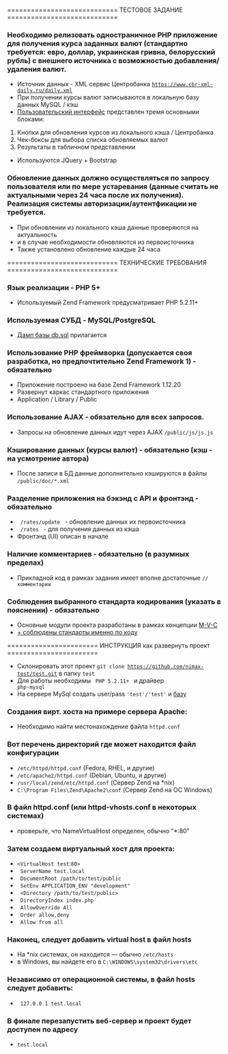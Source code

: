 ============================ ТЕСТОВОЕ ЗАДАНИЕ ============================ 


### Необходимо релизовать одностраничное PHP приложение для получения курса заданных валют (стандартно требуется: евро, доллар, украинская гривна, белорусский рубль) с внешнего источника с возможностью добавления/удаления валют. 
* Источник данных - XML сервис Центробанка <code>https://www.cbr-xml-daily.ru/daily.xml</code>
* При получении курсы валют записываются в локальную базу данных MySQL / кэш
* [Пользовательский интерфейс](ui-screen.jpg) представлен тремя основными блоками:
1) Кнопки для обновления курсов из локального кэша / Центробанка
2) Чек-боксы для выбора списка обновляемых валют
3) Результаты в табличном представлении
* Используются JQuery + Bootstrap

### Обновление данных должно осуществляться по запросу пользователя или по мере устаревания (данные считать не актуальными через 24 часа после их получения). Реализация системы авторизации/аутентфикации не требуется.
* При обновлении из локального кэша данные проверяются на актуальность
* и в случае необходимости обновляются из первоисточника
* Также установлено обновление каждые 24 часа 


============================ ТЕХНИЧЕСКИЕ ТРЕБОВАНИЯ ============================


### Язык реализации - PHP 5+
* Используемый Zend Framework предусматривает PHP 5.2.11+

### Используемая СУБД - MySQL/PostgreSQL
* [Дамп базы db.sql](db.sql) прилагается

### Использование PHP фреймворка (допускается своя разработка, но предпочтительно Zend Framework 1) - обязательно
* Приложение построено на базе Zend Framework 1.12.20
* Развернут каркас стандартного приложения
* Application / Library / Public

### Использование AJAX - обязательно для всех запросов.
* Запросы на обновление данных идут через AJAX <code>/public/js/js.js</code>

### Кэширование данных (курсы валют) - обязательно (кэш - на усмотрение автора)
* После записи в БД данные дополнительно кэшируются в файлы <code>/public/doc/*.xml</code>

### Разделение приложения на бэкэнд с API и фронтэнд - обязательно
* <code> /rates/update </code> - обновление данных их первоисточника
* <code> /rates </code> - для получения данных из кэша
* Фронтэнд (UI) описан в начале

### Наличие комментариев - обязательно (в разумных пределах)
* Прикладной код в рамках задания имеет вполне достаточные <code>//комментарии</code>

### Соблюдения выбранного стандарта кодирования (указать в пояснении) - обязательно
* Основные модули проекта разработаны в рамках концепции [M-V-C](https://ru.wikipedia.org/wiki/Model-View-Controller)
* [+ соблюдены стандарты именно по коду](https://framework.zend.com/manual/1.12/en/coding-standard.html)


======================= ИНСТРУКЦИЯ как развернуть проект =======================


* Склонировать этот проект <code>git clone https://github.com/nimax-test/test.git</code> в папку <code>test</code>
* Для работы необходимы <code> PHP 5.2.11+ </code> и драйвер <code> php-mysql </code>
* На сервере MySql создать user/pass <code>'test'/'test'</code> и [базу](db.sql)

### Создания вирт. хоста на примере сервера Apache:
* Необходимо найти местонахождение файла <code>httpd.conf</code>

### Вот перечень директорий где может находится файл конфигурации
* <code>/etc/httpd/httpd.conf</code> (Fedora, RHEL, и другие)
* <code>/etc/apache2/httpd.conf</code>  (Debian, Ubuntu, и другие)
* <code>/usr/local/zend/etc/httpd.conf</code>  (Сервер Zend на *nix)
* <code>C:\Program Files\Zend\Apache2\conf</code> (Сервер Zend на ОС Windows)

### В файл httpd.conf (или httpd-vhosts.conf в некоторых системах)
* проверьте, что NameVirtualHost определен, обычно "*:80"

### Затем создаем виртуальный хост для проекта:
* <code><VirtualHost test</code>:<code>80></code>
* <code> ServerName test.local </code>
* <code> DocumentRoot /path/to/test/public </code>
* <code> SetEnv APPLICATION_ENV "development" </code>
* <code> <Directory /path/to/test/public> </code>
* <code> DirectoryIndex index.php </code>
* <code> AllowOverride All </code>
* <code> Order allow,deny </code>
* <code> Allow from all </code>

### Наконец, следует добавить virtual host в файл hosts
* На *nix системах, он находится — обычно <code>/etc/hosts</code>
* в Windows, вы найдете его в <code>C:\WINDOWS\system32\drivers\etc</code>

### Независимо от операционной системы, в файл hosts следует добавить:
* <code> 127.0.0.1 test.local </code>

### В финале перезапустить веб-сервер и проект будет доступен по адресу
* <code>test.local</code>
